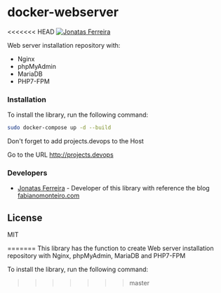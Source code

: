# docker-webserver

<<<<<<< HEAD
[![Jonatas Ferreira](https://ferreirajonatas.com/wp-content/uploads/2020/02/jf.png)](https://ferreirajonatas.com)

 Web server installation repository with:

  - Nginx
  - phpMyAdmin
  - MariaDB
  - PHP7-FPM

### Installation

To install the library, run the following command:

```sh
sudo docker-compose up -d --build
```
Don't forget to add projects.devops to the Host

Go to the URL http://projects.devops

### Developers
* [Jonatas Ferreira] - Developer of this library with reference the blog  [fabianomonteiro.com](http://www.fabianomonteiro.com/docker-containers-para-aplicacoes-php-usando-nginx-php7-fpm-mariadb-e-phpmyadmin)

License
----

MIT

[//]: #
[Jonatas ferreira]: <mailto: jonatas.sferreira@outlook.com>
=======
This library has the function to create Web server installation repository with Nginx, phpMyAdmin, MariaDB and PHP7-FPM

To install the library, run the following command:
>>>>>>> master
